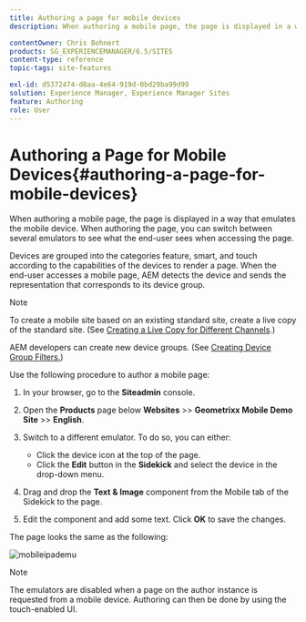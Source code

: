 ```yaml
---
title: Authoring a page for mobile devices
description: When authoring a mobile page, the page is displayed in a way that emulates the mobile device. When authoring the page, you can switch between several emulators to see what the end-user sees when accessing the page.

contentOwner: Chris Bohnert
products: SG_EXPERIENCEMANAGER/6.5/SITES
content-type: reference
topic-tags: site-features

exl-id: d5372474-d8aa-4e64-919d-0bd29ba99d99
solution: Experience Manager, Experience Manager Sites
feature: Authoring
role: User
---
```

# Authoring a Page for Mobile Devices{#authoring-a-page-for-mobile-devices}

When authoring a mobile page, the page is displayed in a way that emulates the mobile device. When authoring the page, you can switch between several emulators to see what the end-user sees when accessing the page.

Devices are grouped into the categories feature, smart, and touch according to the capabilities of the devices to render a page. When the end-user accesses a mobile page, AEM detects the device and sends the representation that corresponds to its device group.

>[!NOTE]
>
>To create a mobile site based on an existing standard site, create a live copy of the standard site. (See [Creating a Live Copy for Different Channels](/help/sites-administering/msm-livecopy.md).)
>
>AEM developers can create new device groups. (See [Creating Device Group Filters.](/help/sites-developing/groupfilters.md))

Use the following procedure to author a mobile page:

1. In your browser, go to the **Siteadmin** console.
1. Open the **Products** page below **Websites** &gt;&gt; **Geometrixx Mobile Demo Site** &gt;&gt; **English**.

1. Switch to a different emulator. To do so, you can either:

    * Click the device icon at the top of the page.
    * Click the **Edit** button in the **Sidekick** and select the device in the drop-down menu.

1. Drag and drop the **Text & Image** component from the Mobile tab of the Sidekick to the page.
1. Edit the component and add some text. Click **OK** to save the changes.

The page looks the same as the following:

![mobileipademu](assets/mobileipademu.png)

>[!NOTE]
>
>The emulators are disabled when a page on the author instance is requested from a mobile device. Authoring can then be done by using the touch-enabled UI.
